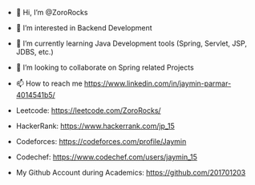 - 👋 Hi, I’m @ZoroRocks
- 👀 I’m interested in Backend Development
- 🌱 I’m currently learning Java Development tools (Spring, Servlet, JSP, JDBS, etc.)
- 💞️ I’m looking to collaborate on Spring related Projects
- 📫 How to reach me https://www.linkedin.com/in/jaymin-parmar-4014541b5/


- Leetcode: https://leetcode.com/ZoroRocks/
- HackerRank: https://www.hackerrank.com/jp_15
- Codeforces: https://codeforces.com/profile/Jaymin
- Codechef: https://www.codechef.com/users/jaymin_15
- My Github Account during Academics: https://github.com/201701203

